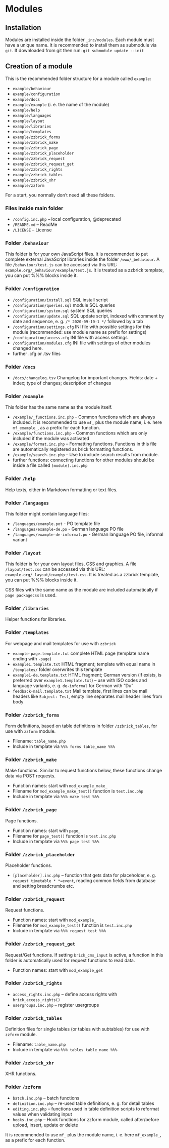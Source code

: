 <!--
# zzwrap
# about modules
#
# Part of »Zugzwang Project«
# https://www.zugzwang.org/modules/zzwrap
#
# @author Gustaf Mossakowski <gustaf@koenige.org>
# @copyright Copyright © 2024-2025 Gustaf Mossakowski
# @license http://opensource.org/licenses/lgpl-3.0.html LGPL-3.0
#
-->

# Modules

## Installation

Modules are installed inside the folder `_inc/modules`. Each module must
have a unique name. It is recommended to install them as submodule via
`git`. If downloaded from git then run: `git submodule update --init`

## Creation of a module

This is the recommended folder structure for a module called `example`:

- `example/behaviour`
- `example/configuration`
- `example/docs`
- `example/example` (i. e. the name of the module)
- `example/help`
- `example/languages`
- `example/layout`
- `example/libraries`
- `example/templates`
- `example/zzbrick_forms`
- `example/zzbrick_make`
- `example/zzbrick_page`
- `example/zzbrick_placeholder`
- `example/zzbrick_request`
- `example/zzbrick_request_get`
- `example/zzbrick_rights`
- `example/zzbrick_tables`
- `example/zzbrick_xhr`
- `example/zzform`

For a start, you normally don’t need all these folders.

### Files inside main folder

- `/config.inc.php` – local configuration, @deprecated
- `/README.md` – ReadMe
- `/LICENSE` – License

### Folder `/behaviour`

This folder is for your own JavaScript files. It is recommended to put
complete external JavaScript libraries inside the folder
`/www/_behaviour`. A file `/behaviour/test.js` can be accessed via this
URL: `example.org/_behaviour/example/test.js`. It is treated as a
zzbrick template, you can put %%% blocks inside it.

### Folder `/configuration`

- `/configuration/install.sql` SQL install script
- `/configuration/queries.sql` module SQL queries
- `/configuration/system.sql` system SQL queries
- `/configuration/update.sql` SQL update script, indexed with comment by date
and sequence, e. g. `/* 2020-09-10-1 */` followed by a tab
- `/configuration/settings.cfg` INI file with possible settings for this
module (recommended: use module name as prefix for settings)
- `/configuration/access.cfg` INI file with access settings
- `/configuration/modules.cfg` INI file with settings of other modules
changed here.
- further .cfg or .tsv files

### Folder `/docs`

- `/docs/changelog.tsv` Changelog for important changes. Fields: date +
index; type of changes; description of changes

### Folder `/example`

This folder has the same name as the module itself.

- `/example/_functions.inc.php` - Common functions which are always
included. It is recommended to use `mf_` plus the module name, i. e.
here `mf_example_`, as a prefix for each function.
- `/example/functions.inc.php` - Common functions which are only
included if the module was activated
- `/example/format.inc.php` – Formatting functions. Functions in this
file are automatically registered as brick formatting functions.
- `/example/search.inc.php` – Use to include search results from module.
- further functions: connecting functions for other modules should be
inside a file called `[module].inc.php`

### Folder `/help`

Help texts, either in Markdown formatting or text files.

### Folder `/languages`

This folder might contain language files:

- `/languages/example.pot` - PO template file
- `/languages/example-de.po` - German language PO file
- `/languages/example-de-informal.po` - German language PO file,
informal variant

### Folder `/layout`

This folder is for your own layout files, CSS and graphics. A file
`/layout/test.css` can be accessed via this URL:
`example.org/_layout/example/test.css`. It is treated as a zzbrick
template, you can put %%% blocks inside it.

CSS files with the same name as the module are included automatically if
`page packagecss` is used.

### Folder `/libraries`

Helper functions for libraries.

### Folder `/templates`

For webpage and mail templates for use with `zzbrick`

- `example-page.template.txt` complete HTML page (template name ending
with `-page`)
- `example1.template.txt` HTML fragment; template with equal name in
`/templates/` folder overwrites this template
- `example1-de.template.txt` HTML fragment; German version (if exists,
is preferred over `example1.template.txt`) – use with ISO codes and
language variants, e. g. `de-informal` for German with “Du”
- `feedback-mail.template.txt` Mail template, first lines can be mail
headers like `Subject: Test`, empty line separates mail header lines
from body

### Folder `/zzbrick_forms`

Form definitions, based on table definitions in folder
`/zzbrick_tables`, for use with `zzform` module.

- Filename: `table_name.php`
- Include in template via `%%% forms table_name %%%`

### Folder `/zzbrick_make`

Make functions. Similar to request functions below, these functions
change data via POST requests.

- Function names: start with `mod_example_make_`
- Filename for `mod_example_make_test()` function is `test.inc.php`
- Include in template via `%%% make test %%%`

### Folder `/zzbrick_page`

Page functions.

- Function names: start with `page_`
- Filename for `page_test()` function is `test.inc.php`
- Include in template via `%%% page test %%%`

### Folder `/zzbrick_placeholder`

Placeholder functions.

- `[placeholder].inc.php` – function that gets data for placeholder, 
e. g. `request timetable * *=event`, reading common fields from database
and setting breadcrumbs etc.

### Folder `/zzbrick_request`

Request functions.

- Function names: start with `mod_example_`
- Filename for `mod_example_test()` function is `test.inc.php`
- Include in template via `%%% request test %%%`

### Folder `/zzbrick_request_get`

Request/Get functions. If setting `brick_cms_input` is active, a
function in this folder is automatically used for request functions to
read data.

- Function names: start with `mod_example_get`

### Folder `/zzbrick_rights`

- `access_rights.inc.php` – define access rights with `brick_access_rights()`
- `usergroups.inc.php` – register usergroups

### Folder `/zzbrick_tables`

Definition files for single tables (or tables with subtables) for use
with `zzform` module.

- Filename: `table_name.php`
- Include in template via `%%% tables table_name %%%`

### Folder `/zzbrick_xhr`

XHR functions.

### Folder `/zzform`

- `batch.inc.php` – batch functions
- `definition.inc.php` – re-used table definitions, e. g. for detail
tables
- `editing.inc.php` – functions used in table definition scripts to
reformat values when validating input
- `hooks.inc.php` – Hook functions for zzform module, called
after/before upload, insert, update or delete

It is recommended to use `mf_` plus the module name, i. e. here
`mf_example_`, as a prefix for each function.
